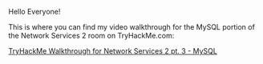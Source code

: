 Hello Everyone!

This is where you can find my video walkthrough for the MySQL portion of the Network Services 2 room on TryHackMe.com:

[TryHackMe Walkthrough for Network Services 2 pt. 3 - MySQL](https://www.youtube.com/watch?v=oRZ63UtexkI)
